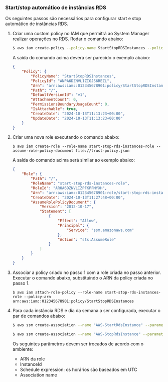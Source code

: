 ### Start/stop automático de instâncias RDS

Os seguintes passos são necessários para configurar start e stop automático de instâncias RDS.

1. Criar uma custom policy no IAM que permitrá ao System Manager realizar operações no RDS. Rodar o comando abaixo:

    ```bash
    $ aws iam create-policy --policy-name StartStopRDSInstances --policy-document file://stop-start-rds-custom-policy.json --description "This policy grants access to start, stop and reboot all RDS instances in this account"
    ```

    A saída do comando acima deverá ser parecido o exemplo abaixo:
    ```json
    {
        "Policy": {
            "PolicyName": "StartStopRDSInstances",
            "PolicyId": "ANPA6DZNVLIZIGJS6REZL",
            "Arn": "arn:aws:iam::012345678901:policy/StartStopRDSInstances",
            "Path": "/",
            "DefaultVersionId": "v1",
            "AttachmentCount": 0,
            "PermissionsBoundaryUsageCount": 0,
            "IsAttachable": true,
            "CreateDate": "2024-10-13T11:13:23+00:00",
            "UpdateDate": "2024-10-13T11:13:23+00:00"
        }
    }
    ```

2. Criar uma nova role executando o comando abaixo:
    ```
    $ aws iam create-role --role-name start-stop-rds-instances-role --assume-role-policy-document file://trust-policy.json
    ```

    A saída do comando acima será similar ao exemplo abaixo:
    ```json
    {
        "Role": {
            "Path": "/",
            "RoleName": "start-stop-rds-instances-role",
            "RoleId": "AROA6DZNVLIZPFKPFMYXH",
            "Arn": "arn:aws:iam::012345678901:role/start-stop-rds-instances-role",
            "CreateDate": "2024-10-13T11:27:48+00:00",
            "AssumeRolePolicyDocument": {
                "Version": "2012-10-17",
                "Statement": [
                    {
                        "Effect": "Allow",
                        "Principal": {
                            "Service": "ssm.amazonaws.com"
                        },
                        "Action": "sts:AssumeRole"
                    }
                ]
            }
        }
    }
    ```

3. Associar a policy criado no passo 1 com a role criada no passo anterior. Executar o comando abaixo, substituindo o ARN da policy criada no passo 1.

    ```
    $ aws iam attach-role-policy --role-name start-stop-rds-instances-role --policy-arn arn:aws:iam::012345678901:policy/StartStopRDSInstances
    ```

4. Para cada instância RDS e dia da semana a ser configurada, executar o par de comandos abaixo:
    ```bash
    $ aws ssm create-association --name "AWS-StartRdsInstance" --parameters "InstanceId=codecraftlabs" --parameters '{"AutomationAssumeRole" : ["arn:aws:iam::012345678901:role/start-stop-rds-instances-role"], "InstanceId" : ["codecraftlabs"]}' --schedule-expression "cron(0 00 17 ? * SUN *)" --apply-only-at-cron-interval --association-name "rds-start-sun-schedule"
    ```

    ```bash
    $ aws ssm create-association --name "AWS-StopRdsInstance" --parameters "InstanceId=codecraftlabs" --parameters '{"AutomationAssumeRole" : ["arn:aws:iam::012345678901:role/start-stop-rds-instances-role"], "InstanceId" : ["codecraftlabs"]}' --schedule-expression "cron(0 00 18 ? * SUN *)" --apply-only-at-cron-interval --association-name "rds-stop-sun-schedule"
    ```

    Os seguintes parâmetros devem ser trocados de acordo com o ambiente:
    - ARN da role
    - InstanceId
    - Schedule expression: os horários são baseados em UTC
    - Association name

